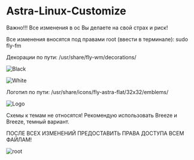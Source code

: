 # Astra-Linux-Customize

Важно!!!
Все изменения в ос Вы делаете на свой страх и риск!

Все изменения вносятся под правами root (ввести в терминале):
sudo fly-fm

Декорации по пути:
/usr/share/fly-wm/decorations/

![Black](https://user-images.githubusercontent.com/28458952/161424183-b4f22b02-cc72-4968-9f1c-323a2b9ed596.jpg)

![White](https://user-images.githubusercontent.com/28458952/161424158-aaf1e822-6954-4bef-91c8-9051d21d8f35.jpg)


Логотип по пути:
/usr/share/icons/fly-astra-flat/32x32/emblems/

![Logo](https://user-images.githubusercontent.com/28458952/161424073-f1792d1f-ec8c-4982-b61e-8b6061defdc4.jpg)

Схемы к темам не относятся!
Рекомендую использовать Breeze и Breeze, темный вариант.

ПОСЛЕ ВСЕХ ИЗМЕНЕНИЙ ПРЕДОСТАВИТЬ ПРАВА ДОСТУПА ВСЕМ ФАЙЛАМ!

![root](https://user-images.githubusercontent.com/28458952/161424085-43e0759d-68d9-4155-ba4e-dd26e8c3485d.jpg)

